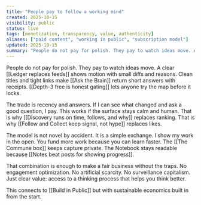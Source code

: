 ```yaml
---
title: "People pay to follow a working mind"
created: 2025-10-15
visibility: public
status: live
tags: [monetization, transparency, value, authenticity]
aliases: ["paid content", "working in public", "subscription model"]
updated: 2025-10-15
summary: "People do not pay for polish. They pay to watch ideas move. A clear ledger shows motion with small diffs and reasons."
---
```


People do not pay for polish. They pay to watch ideas move. A clear [[Ledger replaces feeds]] shows motion with small diffs and reasons. Clean titles and tight links make [[Ask the Brain]] return short answers with receipts. [[Depth-3 free is honest gating]] lets anyone try the map before it locks.

The trade is recency and answers. If I can see what changed and ask a good question, I pay. This works if the surface stays calm and human. That is why [[Discovery runs on time, follows, and why]] replaces ranking. That is why [[Follow and Collect keep signal, not hype]] replaces likes.

The model is not novel by accident. It is a simple exchange. I show my work in the open. You fund more work because you can learn faster. The [[The Commune box]] keeps capture private. The Notebook stays readable because [[Notes beat posts for showing progress]].

That combination is enough to make a fair business without the traps. No engagement optimization. No artificial scarcity. No surveillance capitalism. Just clear value: access to a thinking process that helps you think better.

This connects to [[Build in Public]] but with sustainable economics built in from the start.
